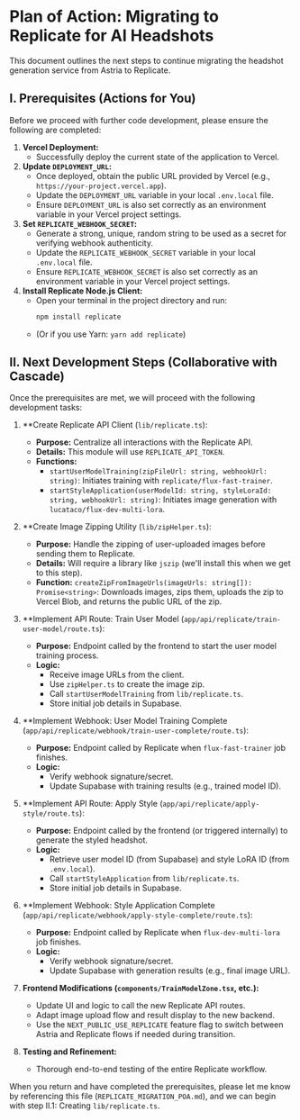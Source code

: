 # Plan of Action: Migrating to Replicate for AI Headshots

This document outlines the next steps to continue migrating the headshot generation service from Astria to Replicate.

## I. Prerequisites (Actions for You)

Before we proceed with further code development, please ensure the following are completed:

1.  **Vercel Deployment:**
    *   Successfully deploy the current state of the application to Vercel.
2.  **Update `DEPLOYMENT_URL`:**
    *   Once deployed, obtain the public URL provided by Vercel (e.g., `https://your-project.vercel.app`).
    *   Update the `DEPLOYMENT_URL` variable in your local `.env.local` file.
    *   Ensure `DEPLOYMENT_URL` is also set correctly as an environment variable in your Vercel project settings.
3.  **Set `REPLICATE_WEBHOOK_SECRET`:**
    *   Generate a strong, unique, random string to be used as a secret for verifying webhook authenticity.
    *   Update the `REPLICATE_WEBHOOK_SECRET` variable in your local `.env.local` file.
    *   Ensure `REPLICATE_WEBHOOK_SECRET` is also set correctly as an environment variable in your Vercel project settings.
4.  **Install Replicate Node.js Client:**
    *   Open your terminal in the project directory and run:
        ```bash
        npm install replicate
        ```
    *   (Or if you use Yarn: `yarn add replicate`)

## II. Next Development Steps (Collaborative with Cascade)

Once the prerequisites are met, we will proceed with the following development tasks:

1.  **Create Replicate API Client (`lib/replicate.ts`):
    *   **Purpose:** Centralize all interactions with the Replicate API.
    *   **Details:** This module will use `REPLICATE_API_TOKEN`.
    *   **Functions:**
        *   `startUserModelTraining(zipFileUrl: string, webhookUrl: string)`: Initiates training with `replicate/flux-fast-trainer`.
        *   `startStyleApplication(userModelId: string, styleLoraId: string, webhookUrl: string)`: Initiates image generation with `lucataco/flux-dev-multi-lora`.

2.  **Create Image Zipping Utility (`lib/zipHelper.ts`):
    *   **Purpose:** Handle the zipping of user-uploaded images before sending them to Replicate.
    *   **Details:** Will require a library like `jszip` (we'll install this when we get to this step).
    *   **Function:** `createZipFromImageUrls(imageUrls: string[]): Promise<string>`: Downloads images, zips them, uploads the zip to Vercel Blob, and returns the public URL of the zip.

3.  **Implement API Route: Train User Model (`app/api/replicate/train-user-model/route.ts`):
    *   **Purpose:** Endpoint called by the frontend to start the user model training process.
    *   **Logic:**
        *   Receive image URLs from the client.
        *   Use `zipHelper.ts` to create the image zip.
        *   Call `startUserModelTraining` from `lib/replicate.ts`.
        *   Store initial job details in Supabase.

4.  **Implement Webhook: User Model Training Complete (`app/api/replicate/webhook/train-user-complete/route.ts`):
    *   **Purpose:** Endpoint called by Replicate when `flux-fast-trainer` job finishes.
    *   **Logic:**
        *   Verify webhook signature/secret.
        *   Update Supabase with training results (e.g., trained model ID).

5.  **Implement API Route: Apply Style (`app/api/replicate/apply-style/route.ts`):
    *   **Purpose:** Endpoint called by the frontend (or triggered internally) to generate the styled headshot.
    *   **Logic:**
        *   Retrieve user model ID (from Supabase) and style LoRA ID (from `.env.local`).
        *   Call `startStyleApplication` from `lib/replicate.ts`.
        *   Store initial job details in Supabase.

6.  **Implement Webhook: Style Application Complete (`app/api/replicate/webhook/apply-style-complete/route.ts`):
    *   **Purpose:** Endpoint called by Replicate when `flux-dev-multi-lora` job finishes.
    *   **Logic:**
        *   Verify webhook signature/secret.
        *   Update Supabase with generation results (e.g., final image URL).

7.  **Frontend Modifications (`components/TrainModelZone.tsx`, etc.):**
    *   Update UI and logic to call the new Replicate API routes.
    *   Adapt image upload flow and result display to the new backend.
    *   Use the `NEXT_PUBLIC_USE_REPLICATE` feature flag to switch between Astria and Replicate flows if needed during transition.

8.  **Testing and Refinement:**
    *   Thorough end-to-end testing of the entire Replicate workflow.

When you return and have completed the prerequisites, please let me know by referencing this file (`REPLICATE_MIGRATION_POA.md`), and we can begin with step II.1: Creating `lib/replicate.ts`.
